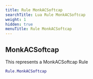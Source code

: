 ```yaml
---
title: Rule MonkACSoftcap
searchTitle: Lua Rule MonkACSoftcap
weight: 1
hidden: true
menuTitle: Rule MonkACSoftcap
---
```

## MonkACSoftcap

This represents a MonkACSoftcap Rule
```lua
Rule.MonkACSoftcap
```